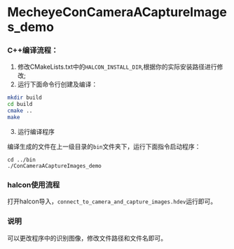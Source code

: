 # MecheyeConCameraACaptureImages_demo
### C++编译流程：
1. 修改CMakeLists.txt中的<code>HALCON_INSTALL_DIR</code>,根据你的实际安装路径进行修改;
2. 运行下面命令行创建及编译：
```bash
mkdir build
cd build
cmake ..
make
```

3. 运行编译程序

编译生成的文件在上一级目录的<code>bin</code>文件夹下，运行下面指令启动程序：
```
cd ../bin
./ConCameraACaptureImages_demo
```

### halcon使用流程
打开halcon导入，<code>connect_to_camera_and_capture_images.hdev</code>运行即可。

### 说明
可以更改程序中的识别图像，修改文件路径和文件名即可。


